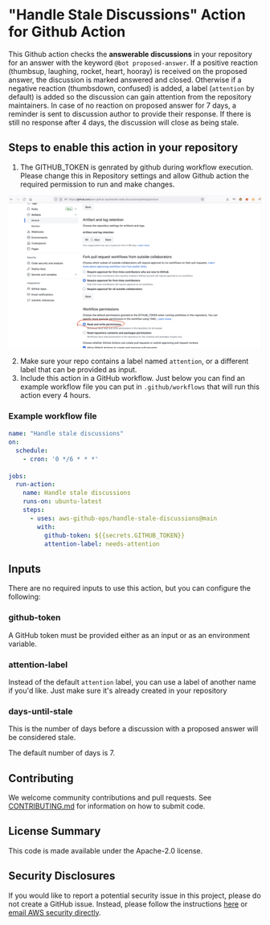# "Handle Stale Discussions" Action for Github Action

This Github action checks the **answerable discussions** in your repository for an answer with the keyword `@bot proposed-answer`. If a positive reaction (thumbsup, laughing, rocket, heart, hooray) is received on the proposed answer, the discussion is marked answered and closed. Otherwise if a negative reaction (thumbsdown, confused) is added, a label (`attention` by default) is added so the discussion can gain attention from the repository maintainers. In case of no reaction on proposed answer for 7 days, a reminder is sent to discussion author to provide their response. If there is still no response after 4 days, the discussion will close as being stale.

## Steps to enable this action in your repository

1. The GITHUB_TOKEN is genrated by github during workflow execution. Please change this in Repository settings and allow Github action the required permission to run and make changes.

![Action Settings in repo](images/repoTokenSettings.png)

2. Make sure your repo contains a label named `attention`, or a different label that can be provided as input.
3. Include this action in a GitHub workflow. Just below you can find an example workflow file you can put in `.github/workflows` that 
will run this action every 4 hours.

### Example workflow file

```yaml
name: "Handle stale discussions"
on:
  schedule:
    - cron: '0 */6 * * *'

jobs:
  run-action:
    name: Handle stale discussions
    runs-on: ubuntu-latest
    steps:
      - uses: aws-github-ops/handle-stale-discussions@main
        with:
          github-token: ${{secrets.GITHUB_TOKEN}}
          attention-label: needs-attention
```

## Inputs

There are no required inputs to use this action, but you can configure the following:

### github-token

A GitHub token must be provided either as an input or as an environment variable.

### attention-label

Instead of the default `attention` label, you can use a label of another name if you'd like. Just make sure it's already created in your repository

### days-until-stale

This is the number of days before a discussion with a proposed answer will be considered stale. 

The default number of days is 7.

## Contributing 
We welcome community contributions and pull requests. See [CONTRIBUTING.md](https://github.com/aws-github-ops/handle-stale-discussions/blob/main/CONTRIBUTING.md) for information on how to submit code.

## License Summary
This code is made available under the Apache-2.0 license.

## Security Disclosures
If you would like to report a potential security issue in this project, please do not create a GitHub issue.  Instead, please follow the instructions [here](https://aws.amazon.com/security/vulnerability-reporting/) or [email AWS security directly](mailto:aws-security@amazon.com).